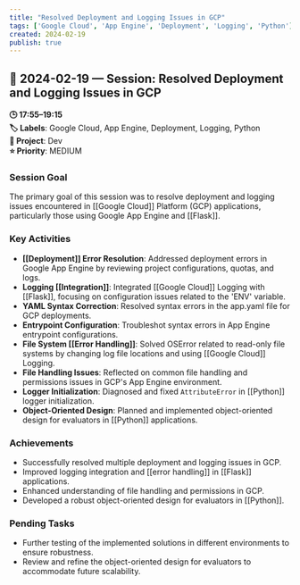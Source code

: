 ```yaml
---
title: "Resolved Deployment and Logging Issues in GCP"
tags: ['Google Cloud', 'App Engine', 'Deployment', 'Logging', 'Python']
created: 2024-02-19
publish: true
---
```


## 📅 2024-02-19 — Session: Resolved Deployment and Logging Issues in GCP

**🕒 17:55–19:15**  
**🏷️ Labels**: Google Cloud, App Engine, Deployment, Logging, Python  
**📂 Project**: Dev  
**⭐ Priority**: MEDIUM  


### Session Goal
The primary goal of this session was to resolve deployment and logging issues encountered in [[Google Cloud]] Platform (GCP) applications, particularly those using Google App Engine and [[Flask]].

### Key Activities
- **[[Deployment]] Error Resolution**: Addressed deployment errors in Google App Engine by reviewing project configurations, quotas, and logs.
- **Logging [[Integration]]**: Integrated [[Google Cloud]] Logging with [[Flask]], focusing on configuration issues related to the 'ENV' variable.
- **YAML Syntax Correction**: Resolved syntax errors in the app.yaml file for GCP deployments.
- **Entrypoint Configuration**: Troubleshot syntax errors in App Engine entrypoint configurations.
- **File System [[Error Handling]]**: Solved OSError related to read-only file systems by changing log file locations and using [[Google Cloud]] Logging.
- **File Handling Issues**: Reflected on common file handling and permissions issues in GCP's App Engine environment.
- **Logger Initialization**: Diagnosed and fixed `AttributeError` in [[Python]] logger initialization.
- **Object-Oriented Design**: Planned and implemented object-oriented design for evaluators in [[Python]] applications.

### Achievements
- Successfully resolved multiple deployment and logging issues in GCP.
- Improved logging integration and [[error handling]] in [[Flask]] applications.
- Enhanced understanding of file handling and permissions in GCP.
- Developed a robust object-oriented design for evaluators in [[Python]].

### Pending Tasks
- Further testing of the implemented solutions in different environments to ensure robustness.
- Review and refine the object-oriented design for evaluators to accommodate future scalability.
